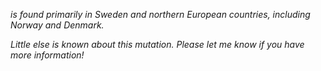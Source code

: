 <Var name="20B/S:1122L"/> is found primarily in Sweden and northern European countries, including Norway and Denmark.

_Little else is known about this mutation. Please let me know if you have more information!_
